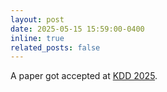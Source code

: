 ```yaml
---
layout: post
date: 2025-05-15 15:59:00-0400
inline: true
related_posts: false
---
```


A paper got accepted at [KDD 2025](https://kdd2025.kdd.org/).
